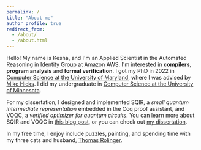 ```yaml
---
permalink: /
title: "About me"
author_profile: true
redirect_from: 
  - /about/
  - /about.html
---
```


Hello! My name is Kesha, and I'm an Applied Scientist in the Automated Reasoning in Identity Group at Amazon AWS.
I'm interested in **compilers**, **program analysis** and **formal verification**.
I got my PhD in 2022 in [Computer Science at the University of Maryland](https://www.cs.umd.edu/), where I was advised by [Mike Hicks](https://mhicks.me/). 
I did my undergraduate in [Computer Science at the University of Minnesota](https://cse.umn.edu/cs).

For my dissertation, I designed and implemented SQIR, a *small quantum intermediate representation* embedded in the Coq proof assistant, and VOQC, a *verified optimizer for quantum circuits*. You can learn more about SQIR and VOQC in [this blog post](https://blog.sigplan.org/2021/06/02/verifying-a-quantum-compiler/), or you can check out [my dissertation](../files/drafts/khieta-dissertation.pdf).

In my free time, I enjoy include puzzles, painting, and spending time with my three cats and husband, [Thomas Rolinger](https://www.researchgate.net/profile/Thomas_Rolinger).